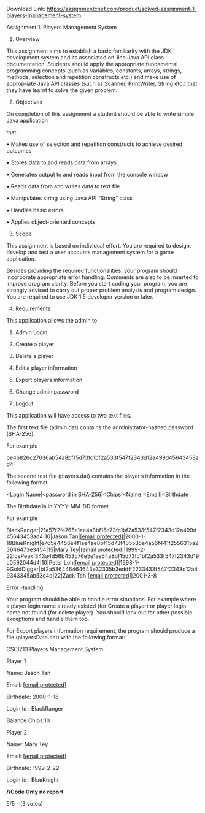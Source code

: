 Download Link: https://assignmentchef.com/product/solved-assignment-1-players-management-system
<br>
<p class="ui header product-top-header" title=" Assignment 1: Players Management System Solution"> Assignment 1: Players Management System

1. Overview

This assignment aims to establish a basic familiarity with the JDK development system and its associated on-line Java API class documentation. Students should apply the appropriate fundamental programming concepts (such as variables, constants, arrays, strings, methods, selection and repetition constructs etc.) and make use of appropriate Java API classes (such as Scanner, PrintWriter, String etc.) that they have learnt to solve the given problem.

2. Objectives

On completion of this assignment a student should be able to write simple Java application

that:

• Makes use of selection and repetition constructs to achieve desired outcomes

• Stores data to and reads data from arrays

• Generates output to and reads input from the console window

• Reads data from and writes data to text file

• Manipulates string using Java API “String” class

• Handles basic errors

• Applies object-oriented concepts

3. Scope

This assignment is based on individual effort. You are required to design, develop and test a user accounts management system for a game application.

Besides providing the required functionalities, your program should incorporate appropriate error handling. Comments are also to be inserted to improve program clarity. Before you start coding your program, you are strongly advised to carry out proper problem analysis and program design.  You are required to use JDK 1.5 developer version or later.

4. Requirements

This application allows the admin to

1.    Admin Login

2.    Create a player

3.    Delete a player

4.    Edit a player information

5.    Export players information

6.    Change admin password

7.    Logout

This application will have access to two text files.

The first text file (admin.dat) contains the administrator-hashed password (SHA-256).

For example

be4b826c27636ab54a8bf15d73fc1bf2a533f547f2343d12a499d45643453ad4

The second text file (players.dat) contains the player’s information in the following format

&lt;Login Name|&lt;password in SHA-256|&lt;Chips|&lt;Name|&lt;Email|&lt;Birthdate

The Birthdate is in YYYY-MM-DD format

For example

BlackRanger|21a57f2fe765e1ae4a8bf15d73fc1bf2a533f547f2343d12a499d45643453ad4|10|Jason Tan|<a href="/cdn-cgi/l/email-protection" class="__cf_email__" data-cfemail="2c66786c6f7f6f651e1d1f024f4341">[email protected]</a>|2000-1-18BlueKnight|e765e4456e4f1ae4ae8bf15d73f435535e4a56f441f2556315a23646473e3454|15|Mary Tey|<a href="/cdn-cgi/l/email-protection" class="__cf_email__" data-cfemail="98d5ccd8dbcbdbd1aaa9abb6fbf7f5">[email protected]</a>|1999-2-22IcePeak|343a4d56b453c76e5e1ae54a8bf15d73fc1bf2a533f547f2343d19c0592044d4|10|Peter Loh|<a href="/cdn-cgi/l/email-protection" class="__cf_email__" data-cfemail="d38387939080909ae1e2e0fdb0bcbe">[email protected]</a>|1998-1-9GoldDigger|bf2a536446464643e32335b3eddff2233433f547f2343d12a49343345ab53c4d|22|Zack Toh|<a href="/cdn-cgi/l/email-protection" class="__cf_email__" data-cfemail="c49e90848797878df6f5f7eaa7aba9">[email protected]</a>|2001-3-8

Error Handling

Your program should be able to handle error situations. For example where a player login name already existed (for Create a player) or player login name not found (for delete player). You should look out for other possible exceptions and handle them too.

For Export players information requirement, the program should produce a file (playersData.dat) with the following format:

CSCI213 Players Management System

Player 1

Name: Jason Tan

Email:  <a href="/cdn-cgi/l/email-protection" class="__cf_email__" data-cfemail="fcb6a8bcbfafbfb5cecdcfd29f9391">[email protected]</a>

Birthdate: 2000-1-18

Login Id : BlackRanger

Balance Chips:10

Player 2

Name: Mary Tey

Email:  <a href="/cdn-cgi/l/email-protection" class="__cf_email__" data-cfemail="8cc1d8cccfdfcfc5bebdbfa2efe3e1">[email protected]</a>

Birthdate: 1999-2-22

Login Id : BlueKnight

<strong>//Code Only no report</strong>

5/5 - (3 votes)